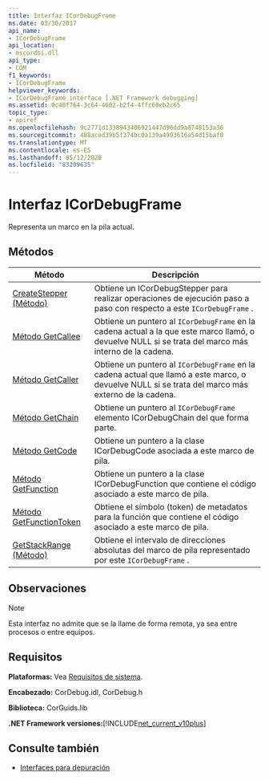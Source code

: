 ```yaml
---
title: Interfaz ICorDebugFrame
ms.date: 03/30/2017
api_name:
- ICorDebugFrame
api_location:
- mscordbi.dll
api_type:
- COM
f1_keywords:
- ICorDebugFrame
helpviewer_keywords:
- ICorDebugFrame interface [.NET Framework debugging]
ms.assetid: 0c48f764-3c64-4602-b2f4-4ffc60eb2c65
topic_type:
- apiref
ms.openlocfilehash: 9c2771d1338943406921447d96dd9a8748153a36
ms.sourcegitcommit: 488aced39b5f374bc0a139a4993616a54d15baf0
ms.translationtype: MT
ms.contentlocale: es-ES
ms.lasthandoff: 05/12/2020
ms.locfileid: "83209635"
---
```

# <a name="icordebugframe-interface"></a>Interfaz ICorDebugFrame

Representa un marco en la pila actual.  
  
## <a name="methods"></a>Métodos  
  
|Método|Descripción|  
|------------|-----------------|  
|[CreateStepper (Método)](icordebugframe-createstepper-method.md)|Obtiene un ICorDebugStepper para realizar operaciones de ejecución paso a paso con respecto a este `ICorDebugFrame` .|  
|[Método GetCallee](icordebugframe-getcallee-method.md)|Obtiene un puntero al `ICorDebugFrame` en la cadena actual a la que este marco llamó, o devuelve NULL si se trata del marco más interno de la cadena.|  
|[Método GetCaller](icordebugframe-getcaller-method.md)|Obtiene un puntero al `ICorDebugFrame` en la cadena actual que llamó a este marco, o devuelve NULL si se trata del marco más externo de la cadena.|  
|[Método GetChain](icordebugframe-getchain-method.md)|Obtiene un puntero al `ICorDebugFrame` elemento ICorDebugChain del que forma parte.|  
|[Método GetCode](icordebugframe-getcode-method.md)|Obtiene un puntero a la clase ICorDebugCode asociada a este marco de pila.|  
|[Método GetFunction](icordebugframe-getfunction-method.md)|Obtiene un puntero a la clase ICorDebugFunction que contiene el código asociado a este marco de pila.|  
|[Método GetFunctionToken](icordebugframe-getfunctiontoken-method.md)|Obtiene el símbolo (token) de metadatos para la función que contiene el código asociado a este marco de pila.|  
|[GetStackRange (Método)](icordebugframe-getstackrange-method.md)|Obtiene el intervalo de direcciones absolutas del marco de pila representado por este `ICorDebugFrame` .|  
  
## <a name="remarks"></a>Observaciones  
  
> [!NOTE]
> Esta interfaz no admite que se la llame de forma remota, ya sea entre procesos o entre equipos.  
  
## <a name="requirements"></a>Requisitos  
 **Plataformas:** Vea [Requisitos de sistema](../../get-started/system-requirements.md).  
  
 **Encabezado:** CorDebug.idl, CorDebug.h  
  
 **Biblioteca:** CorGuids.lib  
  
 **.NET Framework versiones:**[!INCLUDE[net_current_v10plus](../../../../includes/net-current-v10plus-md.md)]  
  
## <a name="see-also"></a>Consulte también

- [Interfaces para depuración](debugging-interfaces.md)
